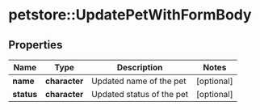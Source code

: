 # petstore::UpdatePetWithFormBody

## Properties
Name | Type | Description | Notes
------------ | ------------- | ------------- | -------------
**name** | **character** | Updated name of the pet | [optional] 
**status** | **character** | Updated status of the pet | [optional] 


